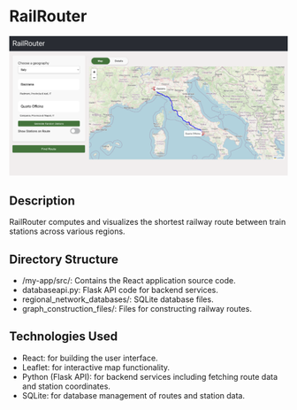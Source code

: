 # RailRouter

![pic of site](https://github.com/isinyavin/railroads/blob/main/picofwebsite.png)

## Description

RailRouter computes and visualizes the shortest railway route between train stations across various regions. 

## Directory Structure
* /my-app/src/: Contains the React application source code.
* databaseapi.py: Flask API code for backend services.
* regional_network_databases/: SQLite database files.
* graph_construction_files/: Files for constructing railway routes.

## Technologies Used
* React: for building the user interface.
* Leaflet: for interactive map functionality.
* Python (Flask API): for backend services including fetching route data and station coordinates.
* SQLite: for database management of routes and station data.
